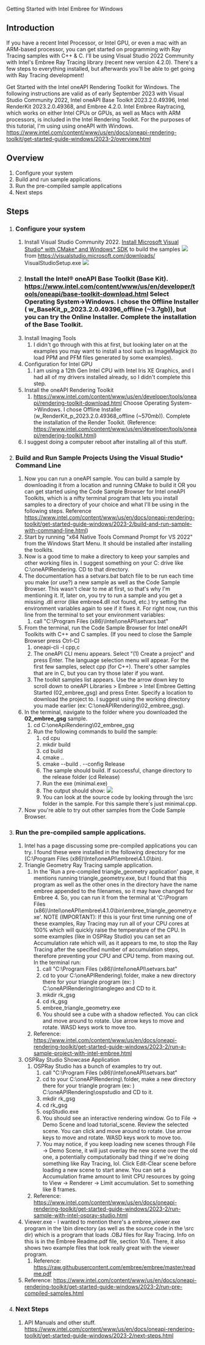 Getting Started with Intel Embree for Windows

## Introduction

If you have a recent Intel Processor, or Intel GPU, or even a mac with an ARM-based processor, you can get started on programming with Ray Tracing samples with C++ & C. I'll be using Visual Studio 2022 Community with Intel's Embree Ray Tracing library (recent new version 4.2.0). There's a few steps to everything installed, but afterwards you'll be able to get going with Ray Tracing development!

Get Started with the Intel oneAPI Rendering Toolkit for Windows. The following instructions are valid as of early September 2023 with Visual Studio Community 2022, Intel oneAPI Base Toolkit 2023.2.0.49396, Intel RenderKit 2023.2.0.49368, and Embree 4.2.0.   Intel Embree Raytracing, which works on either Intel CPUs or GPUs, as well as Macs with ARM processors, is included in the Intel Rendering Toolkit. For the purposes of this tutorial, I'm using using oneAPI with Windows. 
https://www.intel.com/content/www/us/en/docs/oneapi-rendering-toolkit/get-started-guide-windows/2023-2/overview.html

## Overview
1. Configure your system
2. Build and run sample applications.
3. Run the pre-compiled sample applications
4. Next steps

## Steps
1. ### Configure your system
	1. Install Visual Studio Community 2022. [Install Microsoft Visual Studio* with CMake* and Windows* SDK](https://www.intel.com/content/www/us/en/docs/oneapi-rendering-toolkit/get-started-guide-windows/2023-2/configure-your-system.html) to build the samples      ![](img/_vs2022.png) from https://visualstudio.microsoft.com/downloads/        VisualStudioSetup.exe             ![](img/_vs2022cppCMake.png)
	1. ### Install the Intel® oneAPI Base Toolkit (Base Kit). https://www.intel.com/content/www/us/en/developer/tools/oneapi/base-toolkit-download.html  Select Operating System->Windows. I chose the Offline Installer ( w_BaseKit_p_2023.2.0.49396_offline (~3.7gb)), but you can try the Online Installer.  Complete the installation of the Base Toolkit.
	2. Install Imaging Tools
		1. I didn't go through with this at first, but looking later on at the examples you may want to install a tool such as ImageMagick (to load PPM and PFM files generated by some examples).
	3. Configuration for Intel GPU
		1. I am using a 12th Gen Intel CPU with Intel Iris XE Graphics, and I had all of my drivers installed already, so I didn't complete this step.
	4. Install the oneAPI Rendering Toolkit
		1. https://www.intel.com/content/www/us/en/developer/tools/oneapi/rendering-toolkit-download.html   Choose Operating System->Windows. I chose Offline Installer (w_RenderKit_p_2023.2.0.49368_offline (~570mb)). Complete the installation of the Render Toolkit.  (Reference: https://www.intel.com/content/www/us/en/developer/tools/oneapi/rendering-toolkit.html)
	5. I suggest doing a computer reboot after installing all of this stuff.
2. ### Build and Run Sample Projects Using the Visual Studio* Command Line
	1.  Now you can run a oneAPI sample. You can build a sample by downloading it from a location and running CMake to build it  OR you can get started using the Code Sample Browser for Intel oneAPI Toolkits, which is a nifty terminal program that lets you install samples to a directory of your choice and what I'll be using in the following steps. Reference https://www.intel.com/content/www/us/en/docs/oneapi-rendering-toolkit/get-started-guide-windows/2023-2/build-and-run-sample-with-command-line.html)
	2.  Start by running "x64 Native Tools Command Prompt for VS 2022" from the Windows Start Menu. It should be installed after installing the toolkits.
	3. Now is a good time to make a directory to keep your samples and other working files in. I suggest something on your C: drive like C:\oneAPIRendering.  CD to that directory.
	4. The documentation has a setvars.bat batch file to be run each time you make (or use?) a new sample as well as the Code Sample Browser. This wasn't clear to me at first, so that's why I'm mentioning it. If, later on, you try to run a sample and you get a missing .dll error (like embree4.dll not found, etc.) try setting the environment variables again to see if it fixes it. For right now, run this line from the terminal to set your environment variables:
		1. call "C:\Program Files (x86)\Intel\oneAPI\setvars.bat"
	5. From the terminal, run the Code Sample Browser for Intel oneAPI Toolkits with C++ and C samples. (If you need to close the Sample Browser press Ctrl-C)
		1. oneapi-cli -l cpp,c
		2. The oneAPI CLI menu appears.  Select "(1) Create a project" and press Enter. The language selection menu will appear. For the first few samples, select cpp (for C++). There's other samples that are in C, but you can try those later if you want.
		3. The toolkit samples list appears. Use the arrow down key to scroll down to oneAPI Libraries > Embree > Intel Embree Getting Started (02_embree_gsg)  and press Enter. Specify a location to download the project to. I suggest using the working directory you made earlier (ex: C:\oneAPIRendering\02_embree_gsg\).
	6. In the terminal, navigate to the folder where you downloaded the **02_embree_gsg** sample.
		1. cd C:\oneApiRendering\02_embree_gsg
		2. Run the following commands to build the sample:
			1. cd cpu
			2. mkdir build
			3. cd build
			4. cmake ..
			5. cmake --build . --config Release
			6. The sample should build. If successful, change directory to the release folder   (cd Release)
			7. Run the exe (minimal.exe)
			8. The output should show: ![](/img/_trianglegeo.png)
			9. You can look at the source code by looking through the \src folder in the sample. For this sample there's just minimal.cpp.
	7. Now you're able to try out other samples from the Code Sample Browser.
3. ### Run the pre-compiled sample applications.
	1. Intel has a page discussing some pre-compiled applications you can try. I found these were installed in the following directory for me (C:\Program Files (x86)\Intel\oneAPI\embree\4.1.0\bin).
	2. Triangle Geometry Ray Tracing sample application. 
		1. In the 'Run a pre-compiled triangle_geometry application' page, it mentions running triangle_geometry.exe, but I found that this program as well as the other ones in the directory have the name embree appended to the filenames, so it may have changed for Embree 4. So, you can run it from the terminal at 'C:\Program Files (x86)\Intel\oneAPI\embree\4.1.0\bin\embree_triangle_geometry.exe'.  NOTE (IMPORTANT): If this is your first time running one of these examples, Ray Tracing may run all of your CPU cores at 100% which will quickly raise the temperature of the CPU. In some examples (like in OSPRay Studio) you can set an Accumulation rate which will, as it appears to me, to stop the Ray Tracing after the specified number of accumulation steps, therefore preventing your CPU and CPU temp. from maxing out. In the terminal run:
			1. call "C:\Program Files (x86)\Intel\oneAPI\setvars.bat"
			2. cd to your C:\oneAPIRendering\ folder, make a new directory there for your triangle program  (ex: ) C:\oneAPIRendering\trianglegeo and CD to it.
			3. mkdir rk_gsg
			4. cd rk_gsg
			5. embree_triangle_geometry.exe
			6. You should see a cube with a shadow reflected. You can click and move around to rotate. Use arrow keys to move and rotate. WASD keys work to move too. 
		2. Reference: https://www.intel.com/content/www/us/en/docs/oneapi-rendering-toolkit/get-started-guide-windows/2023-2/run-a-sample-project-with-intel-embree.html
	3. OSPRay Studio Showcase Application
		1. OSPRay Studio has a bunch of examples to try out.
			1. call "C:\Program Files (x86)\Intel\oneAPI\setvars.bat"
			2. cd to your C:\oneAPIRendering\ folder, make a new directory there for your triangle program  (ex: ) C:\oneAPIRendering\ospstudio and CD to it.
			3. mkdir rk_gsg
			4. cd rk_gsg
			5. ospStudio.exe
			6. You should see an interactive rendering window. Go to File -> Demo Scene and load tutorial_scene. Review the selected scene. You can click and move around to rotate. Use arrow keys to move and rotate. WASD keys work to move too.
   			7. You may notice, if you keep loading new scenes through File -> Demo Scene, it will just overlay the new scene over the old one, a potentially computationally bad thing if we're doing something like Ray Tracing, lol. Click Edit-Clear scene before loading a new scene to start anew. You can set a Accumulation frame amount to limit CPU resources by going to View -> Renderer -> Limit accumulation. Set to something like 8 frames. 
		2. Reference: https://www.intel.com/content/www/us/en/docs/oneapi-rendering-toolkit/get-started-guide-windows/2023-2/run-sample-with-intel-ospray-studio.html
	4. Viewer.exe - I wanted to mention there's a embree_viewer.exe program in the \bin  directory (as well as the source code in the \src dir) which is a program that loads .OBJ files for Ray Tracing. Info on this is in the Embree Readme.pdf file, section 10.6. There, it also shows two example files that look really great with the viewer program.
		1. Reference: https://raw.githubusercontent.com/embree/embree/master/readme.pdf
	5. Reference: https://www.intel.com/content/www/us/en/docs/oneapi-rendering-toolkit/get-started-guide-windows/2023-2/run-pre-compiled-samples.html
4. ### Next Steps
	1. API Manuals and other stuff. https://www.intel.com/content/www/us/en/docs/oneapi-rendering-toolkit/get-started-guide-windows/2023-2/next-steps.html
